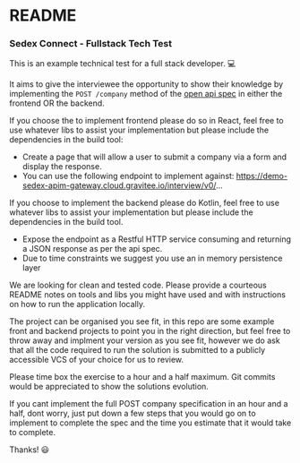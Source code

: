 # README #

### Sedex Connect - Fullstack Tech Test

This is an example technical test for a full stack developer. 💻

It aims to give the interviewee the opportunity to show their knowledge by implementing the `POST /company` 
method of the [open api spec](./companies-openapi3.yaml) in either the frontend OR the backend.  

If you choose the to implement frontend please do so in React, feel free to use whatever libs to assist your 
implementation but please include the dependencies in the build tool:

- Create a page that will allow a user to submit a company via a form and display the response.
- You can use the following endpoint to implement against: https://demo-sedex-apim-gateway.cloud.gravitee.io/interview/v0/...

If you choose to implement the backend please do Kotlin, feel free to use whatever libs to assist your implementation 
but please include the dependencies in the build tool.

- Expose the endpoint as a Restful HTTP service consuming and returning a JSON response as per the api spec.
- Due to time constraints we suggest you use an in memory persistence layer

We are looking for clean and tested code. Please provide a courteous README notes on tools and libs you might have used 
and with instructions on how to run the application locally.

The project can be organised you see fit, in this repo are some example front and backend projects to point you in the
 right direction, but feel free to throw away and implment your version as you see fit, however we do ask that all the 
 code required to run the solution is submitted to a publicly accessible VCS of your choice for us to review.

Please time box the exercise to  a hour and a half maximum. Git commits would be appreciated to show the solutions 
evolution. 

If you cant implement the full POST company specification in an hour and a half, dont worry, just put down a few steps 
that you would go on to implement to complete the spec and the time you estimate that it would take to complete.

Thanks! 😃